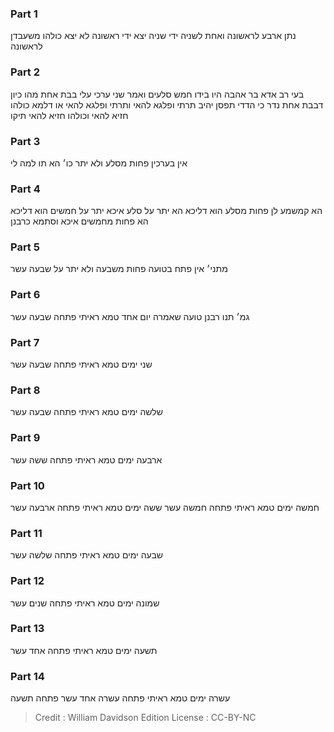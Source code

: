 
### Part 1
נתן ארבע לראשונה ואחת לשניה ידי שניה יצא ידי ראשונה לא יצא כולהו משעבדן לראשונה

### Part 2
בעי רב אדא בר אהבה היו בידו חמש סלעים ואמר שני ערכי עלי בבת אחת מהו כיון דבבת אחת נדר כי הדדי תפסן יהיב תרתי ופלגא להאי ותרתי ופלגא להאי או דלמא כולהו חזיא להאי וכולהו חזיא להאי תיקו

### Part 3
אין בערכין פחות מסלע ולא יתר כו׳ הא תו למה לי

### Part 4
הא קמשמע לן פחות מסלע הוא דליכא הא יתר על סלע איכא יתר על חמשים הוא דליכא הא פחות מחמשים איכא וסתמא כרבנן

### Part 5
מתני׳ אין פתח בטועה פחות משבעה ולא יתר על שבעה עשר

### Part 6
גמ׳ תנו רבנן טועה שאמרה יום אחד טמא ראיתי פתחה שבעה עשר

### Part 7
שני ימים טמא ראיתי פתחה שבעה עשר

### Part 8
שלשה ימים טמא ראיתי פתחה שבעה עשר

### Part 9
ארבעה ימים טמא ראיתי פתחה ששה עשר

### Part 10
חמשה ימים טמא ראיתי פתחה חמשה עשר ששה ימים טמא ראיתי פתחה ארבעה עשר

### Part 11
שבעה ימים טמא ראיתי פתחה שלשה עשר

### Part 12
שמונה ימים טמא ראיתי פתחה שנים עשר

### Part 13
תשעה ימים טמא ראיתי פתחה אחד עשר

### Part 14
עשרה ימים טמא ראיתי פתחה עשרה אחד עשר פתחה תשעה

>Credit : William Davidson Edition
>License : CC-BY-NC
